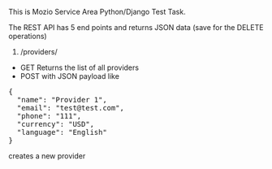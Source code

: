 This is Mozio Service Area Python/Django Test Task.

The REST API has 5 end points and returns JSON data (save for the DELETE operations)

1. /providers/
- GET
Returns the list of all providers
- POST with JSON payload like 
<pre>
{
  "name": "Provider 1",
  "email": "test@test.com",
  "phone": "111",
  "currency": "USD",
  "language": "English"
}
</pre>            
creates a new provider
